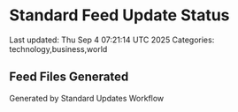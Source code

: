 # Standard Feed Update Status
Last updated: Thu Sep  4 07:21:14 UTC 2025
Categories: technology,business,world

## Feed Files Generated

Generated by Standard Updates Workflow
